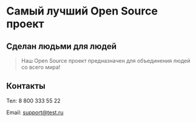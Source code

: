 # Самый лучший Open Source проект

## Сделан людьми для людей

> Наш Open Source проект предназначен для объединения людей со всего мира!



## Контакты  

Тел: 8 800 333 55 22  

Email: support@test.ru

